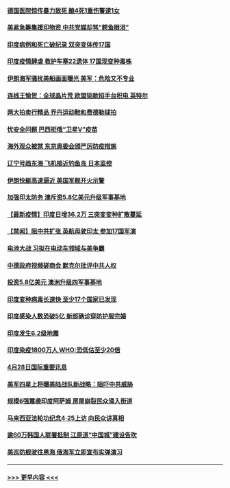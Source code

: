 #### [德国医院惊传暴力致死 酿4死1重伤警逮1女](../pages/prog202/a103106635.md?t=04291202) 
#### [美紧急筹集援印物资 中共党媒却骂“鳄鱼眼泪”](../pages/prog202/a103106557.md?t=04291202) 
#### [印度病例和死亡破纪录 双突变体传17国](../pages/prog202/a103106574.md?t=04291202) 
#### [印度疫情肆虐 救护车塞22遗体 17国现变种毒株](../pages/prog202/a103106495.md?t=04291202) 
#### [伊朗海军骚扰美船画面曝光 美军：危险又不专业](../pages/prog202/a103105866.md?t=04291202) 
#### [连线王愉贺：全球晶片荒 欧盟钜款招手台积电 英特尔](../pages/prog202/a103105727.md?t=04291202) 
#### [两大拍卖行精品 乔丹运动鞋和费德勒球拍](../pages/prog202/a103106507.md?t=04291202) 
#### [忧安全问题 巴西拒俄“卫星V”疫苗](../pages/prog202/a103106209.md?t=04291202) 
#### [海外观众被禁 东京奥委会颁严厉防疫措施](../pages/prog202/a103106464.md?t=04291202) 
#### [辽宁号趋东海 飞机接近钓鱼岛 日本监控](../pages/prog202/a103106452.md?t=04291202) 
#### [伊朗快艇高速逼近 美国军舰开火示警](../pages/prog202/a103106445.md?t=04291202) 
#### [加强印太防务 澳斥资5.8亿美元升级军事基地](../pages/prog202/a103106213.md?t=04291202) 
#### [【最新疫情】印度日增36.2万 三突变变种扩散蔓延](../pages/prog202/a103106369.md?t=04291202) 
#### [【禁闻】阻中共扩张 英航母驶印太 参加17国军演](../pages/prog202/a103106336.md?t=04291202) 
#### [电池大战 习拟在电动车领域与美争霸](../pages/prog202/a103106340.md?t=04291202) 
#### [中德政府视频磋商会 默克尔批评中共人权](../pages/prog202/a103106333.md?t=04291202) 
#### [投资5.8亿美元 澳洲升级四军事基地](../pages/prog202/a103106313.md?t=04291202) 
#### [印度变种病毒长速快 至少17个国家已发现](../pages/prog202/a103106217.md?t=04291202) 
#### [印度感染人数恐破5亿 新郎确诊穿防护服完婚](../pages/prog202/a103106142.md?t=04291202) 
#### [印度发生6.2级地震](../pages/prog202/a103106119.md?t=04291202) 
#### [印度染疫1800万人 WHO:恐低估至少20倍](../pages/prog202/a103106072.md?t=04291202) 
#### [4月28日国际重要讯息](../pages/prog202/a103106079.md?t=04291202) 
#### [美军四星上将曝美陆战队新战略：阻吓中共威胁](../pages/prog202/a103106041.md?t=04291202) 
#### [规模6强震袭印度阿萨姆 房屋崩裂民众涌入街道](../pages/prog202/a103106032.md?t=04291202) 
#### [马来西亚法轮功纪念4‧25上访 向民众讲真相](../pages/prog202/a103105979.md?t=04291202) 
#### [逾60万韩国人联署抵制 江原道“中国城”建设告吹](../pages/prog202/a103105951.md?t=04291202) 
#### [美巡防舰驶往黑海 俄海军立即宣布实弹演习](../pages/prog202/a103105911.md?t=04291202) 

----
#### [ >>> 更早内容 <<< ](../indexes/prog202-earlier.md)

